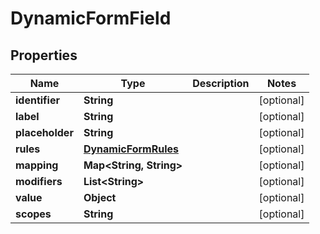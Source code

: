 
# DynamicFormField

## Properties
Name | Type | Description | Notes
------------ | ------------- | ------------- | -------------
**identifier** | **String** |  |  [optional]
**label** | **String** |  |  [optional]
**placeholder** | **String** |  |  [optional]
**rules** | [**DynamicFormRules**](DynamicFormRules.md) |  |  [optional]
**mapping** | **Map&lt;String, String&gt;** |  |  [optional]
**modifiers** | **List&lt;String&gt;** |  |  [optional]
**value** | **Object** |  |  [optional]
**scopes** | **String** |  |  [optional]



